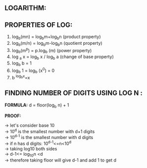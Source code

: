 **LOGARITHM:**
---

**PROPERTIES OF LOG:**
--

1. log<sub>b</sub>(mn) = log<sub>b</sub>m+log<sub>b</sub>n    (product property)
2. log<sub>b</sub>(m/n) = log<sub>b</sub>m-log<sub>b</sub>n   (quotient property)
3. log<sub>b</sub>(m<sup>p</sup>) = p.log<sub>b</sub> (m)     (power property) 
4. log <sub>a</sub> x = log<sub>b</sub> x / log<sub>b</sub> a (change of base property)
5. log<sub>b</sub> b = 1          
6. log<sub>b</sub> 1 = log<sub>b</sub> (x<sup>0</sup>) = 0
7. b<sup> log<sub>b</sub>x</sup>=x

**FINDING NUMBER OF DIGITS USING LOG N :**
--

**FORMULA:**
d = floor(log<sub>b</sub> n) + 1

**PROOF:**

-> let's consider base 10\
-> 10<sup>d</sup> is the smallest number with d+1 digits\
-> 10<sup>d-1</sup> is the smallest number with d digits\
-> if n has d digits:  10<sup>d-1</sup><=n<10<sup>d</sup>\
-> taking log10 both sides \
-> d-1<= log<sub>10</sub>n <d\
-> therefore taking floor will give d-1 and add 1 to get d
